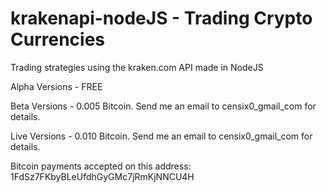 # krakenapi-nodeJS - Trading Crypto Currencies
Trading strategies using the kraken.com API made in NodeJS

Alpha Versions - FREE

Beta Versions -   0.005 Bitcoin. Send me an email to censix0_gmail_com for details.

Live Versions -  0.010 Bitcoin. Send me an email to censix0_gmail_com for details.



Bitcoin payments accepted on this address:  1FdSz7FKbyBLeUfdhGyGMc7jRmKjNNCU4H
